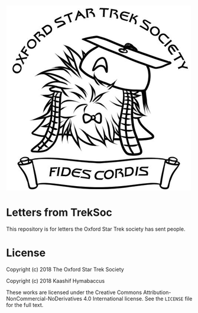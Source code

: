 ![logo](/treksoclogo.png)
# Letters from TrekSoc

This repository is for letters the Oxford Star Trek society has sent
people.

# License

Copyright (c) 2018 The Oxford Star Trek Society

Copyright (c) 2018 Kaashif Hymabaccus

These works are licensed under the Creative Commons
Attribution-NonCommercial-NoDerivatives 4.0 International license. See
the `LICENSE` file for the full text.
